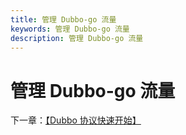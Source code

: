```yaml
---
title: 管理 Dubbo-go 流量
keywords: 管理 Dubbo-go 流量
description: 管理 Dubbo-go 流量
---
```


# 管理 Dubbo-go 流量



下一章：[【Dubbo 协议快速开始】](./quickstart_dubbo.html)